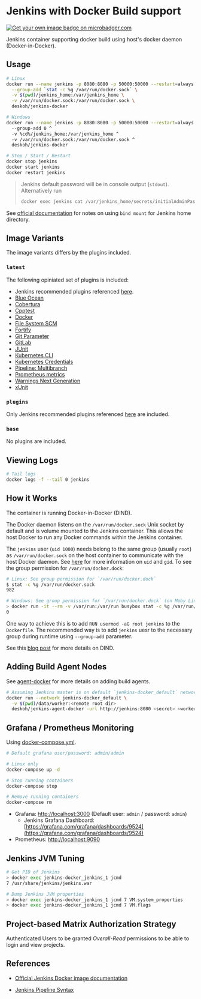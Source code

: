 # Jenkins with Docker Build support

[![Get your own image badge on microbadger.com](https://images.microbadger.com/badges/image/deskoh/jenkins-docker.svg)](https://microbadger.com/images/deskoh/jenkins-docker)

Jenkins container supporting docker build using host's docker daemon (Docker-in-Docker).

## Usage

```sh
# Linux
docker run --name jenkins -p 8080:8080 -p 50000:50000 --restart=always \
  --group-add `stat -c %g /var/run/docker.sock` \
  -v $(pwd)/jenkins_home:/var/jenkins_home \
  -v /var/run/docker.sock:/var/run/docker.sock \
  deskoh/jenkins-docker

# Windows
docker run --name jenkins -p 8080:8080 -p 50000:50000 --restart=always ^
  --group-add 0 ^
  -v %cd%/jenkins_home:/var/jenkins_home ^
  -v /var/run/docker.sock:/var/run/docker.sock ^
  deskoh/jenkins-docker

# Stop / Start / Restart
docker stop jenkins
docker start jenkins
docker restart jenkins
```

> Jenkins default password will be in console output (`stdout`). Alternatively run
>
> ```sh
> docker exec jenkins cat /var/jenkins_home/secrets/initialAdminPassword`
> ```

See [official documentation](https://github.com/jenkinsci/docker/blob/master/README.md) for notes on using `bind mount` for Jenkins home directory.

## Image Variants

The image variants differs by the plugins included.

### `latest`

The following opiniated set of plugins is included:

* Jenkins recommended plugins referenced [here](https://github.com/jenkinsci/jenkins/blob/master/core/src/main/resources/jenkins/install/platform-plugins.json).
* [Blue Ocean](https://plugins.jenkins.io/blueocean)
* [Cobertura](https://plugins.jenkins.io/cobertura)
* [Cpptest](https://plugins.jenkins.io/cpptest/)
* [Docker](https://plugins.jenkins.io/docker-plugin)
* [File System SCM](https://plugins.jenkins.io/filesystem_scm)
* [Fortify](https://plugins.jenkins.io/fortify)
* [Git Parameter](https://plugins.jenkins.io/git-parameter)
* [GitLab](https://plugins.jenkins.io/gitlab-plugin)
* [JUnit](https://plugins.jenkins.io/junit)
* [Kubernetes CLI](https://plugins.jenkins.io/kubernetes-cli)
* [Kubernetes Credentials](https://plugins.jenkins.io/kubernetes-credentials)
* [Pipeline: Multibranch](https://plugins.jenkins.io/workflow-multibranch)
* [Prometheus metrics](https://plugins.jenkins.io/prometheus)
* [Warnings Next Generation](https://github.com/jenkinsci/warnings-ng-plugin)
* [xUnit](https://plugins.jenkins.io/xUnit)

### `plugins`

Only Jenkins recommended plugins referenced [here](https://github.com/jenkinsci/jenkins/blob/master/core/src/main/resources/jenkins/install/platform-plugins.json) are included.

### `base`

No plugins are included.

## Viewing Logs

```sh
# Tail logs
docker logs -f --tail 0 jenkins
```

## How it Works

The container is running Docker-in-Docker (DIND).

The Docker daemon listens on the `/var/run/docker.sock` Unix socket by default and is volume mounted to the Jenkins container. This allows the host Docker to run any Docker commands within the Jenkins container.

The `jenkins` user (`uid 1000`) needs belong to the same group (usually `root`) as `/var/run/docker.sock` on the host container to communicate with the host Docker daemon. See [here](https://medium.com/@mccode/understanding-how-uid-and-gid-work-in-docker-containers-c37a01d01cf) for more information on `uid` and `gid`. To see the group permission for `/var/run/docker.dock`:

```sh
# Linux: See group permission for `/var/run/docker.dock`
$ stat -c %g /var/run/docker.sock
982

# Windows: See group permission for `/var/run/docker.dock` (on Moby Linux VM)
> docker run -it --rm -v /var/run:/var/run busybox stat -c %g /var/run/docker.sock
0
```

One way to achieve this is to add `RUN usermod -aG root jenkins` to the `Dockerfile`. The recommended way is to add `jenkins` uesr to the necessary group during runtime using `--group-add` parameter.

See this [blog post](https://jpetazzo.github.io/2015/09/03/do-not-use-docker-in-docker-for-ci/) for more details on DIND.

## Adding Build Agent Nodes

See [agent-docker](https://github.com/deskoh/jenkins-docker/tree/master/agent-docker) for more details on adding build agents.

```sh
# Assuming Jenkins master is on default `jenkins-docker_default` network
docker run --network jenkins-docker_default \
  -v $(pwd)/data/worker:<remote root dir>
  deskoh/jenkins-agent-docker -url http://jenkins:8080 <secret> <worker name>
```

## Grafana / Prometheus Monitoring

Using [docker-compose.yml](https://raw.githubusercontent.com/deskoh/jenkins-docker/master/docker-compose.yml).

```sh
# Default grafana user/password: admin/admin

# Linux only
docker-compose up -d

# Stop running containers
docker-compose stop

# Remove running containers
docker-compose rm
```

* Grafana: [http://localhost:3000](http://localhost:3000) (Default user: `admin` / password: `admin`)
  * Jenkins Grafana Dashboard: [https://grafana.com/grafana/dashboards/9524](https://grafana.com/grafana/dashboards/9524)
* Prometheus: [http://localhost:9090](http://localhost:9090)

## Jenkins JVM Tuning

```sh
# Get PID of Jenkins
> docker exec jenkins-docker_jenkins_1 jcmd
7 /usr/share/jenkins/jenkins.war

# Dump Jenkins JVM properties
> docker exec jenkins-docker_jenkins_1 jcmd 7 VM.system_properties
> docker exec jenkins-docker_jenkins_1 jcmd 7 VM.flags
```

## Project-based Matrix Authorization Strategy

Authenticated Users to be granted _Overall-Read_ permissions to be able to login and view projects.

## References

* [Official Jenkins Docker image documentation](https://github.com/jenkinsci/docker/blob/master/README.md)

* [Jenkins Pipeline Syntax](https://jenkins.io/doc/book/pipeline/syntax)
